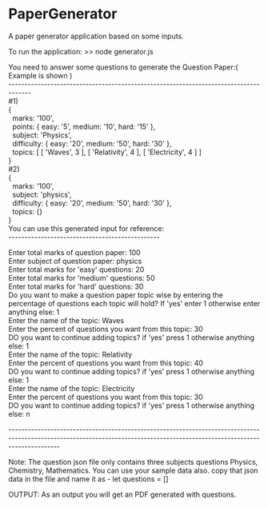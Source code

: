 # PaperGenerator
A paper generator application based on some inputs.<br />

To run the application: >> node generator.js<br />

You need to answer some questions to generate the Question Paper:( Example is shown )<br />
-------------------------------------------------------------------------------------<br />
#1)<br />
{<br />
  &nbsp;&nbsp;marks: '100',<br />
  &nbsp;&nbsp;points: { easy: '5', medium: '10', hard: '15' },<br />
  &nbsp;&nbsp;subject: 'Physics',<br />
  &nbsp;&nbsp;difficulty: { easy: '20', medium: '50', hard: '30' },<br />
  &nbsp;&nbsp;topics: [ [ 'Waves', 3 ], [ 'Relativity', 4 ], [ 'Electricity', 4 ] ]<br />
}<br />
#2)<br />
{<br />
  &nbsp;&nbsp;marks: '100',<br />
  &nbsp;&nbsp;subject: 'physics',<br />
  &nbsp;&nbsp;difficulty: { easy: '20', medium: '50', hard: '30' },<br />
  &nbsp;&nbsp;topics: {}<br />
}<br />
You can use this generated input for reference:<br />
-----------------------------------------------<br />


Enter total marks of question paper: 100<br />
Enter subject of question paper: physics<br />
Enter total marks for 'easy' questions: 20<br />
Enter total marks for 'medium' questions: 50<br />
Enter total marks for 'hard' questions: 30<br />
Do you want to make a question paper topic wise by entering the percentage of questions each topic will hold? If 'yes' enter 1 otherwise enter anything else: 1<br />
Enter the name of the topic: Waves<br />
Enter the percent of questions you want from this topic: 30<br />
DO you want to continue adding topics? if 'yes' press 1 otherwise anything else: 1<br />
Enter the name of the topic: Relativity<br />
Enter the percent of questions you want from this topic: 40<br />
DO you want to continue adding topics? if 'yes' press 1 otherwise anything else: 1<br />
Enter the name of the topic: Electricity<br />
Enter the percent of questions you want from this topic: 30<br />
DO you want to continue adding topics? if 'yes' press 1 otherwise anything else: n<br />

----------------------------------------------------------------------------------------------------------------------------------------------------------------------------<br />

Note: The question json file only contains three subjects questions Physics, Chemistry, Mathematics. You can use your sample data also. copy that json data in the file
and name it as - let questions = [<Your Data>]<br />

OUTPUT: As an output you will get an PDF generated with questions.
